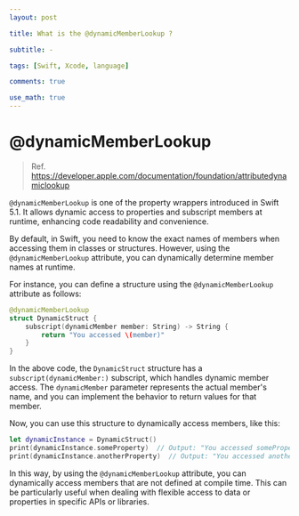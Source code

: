```yaml
---
layout: post

title: What is the @dynamicMemberLookup ?

subtitle: -

tags: [Swift, Xcode, language]

comments: true

use_math: true
---
```


# @dynamicMemberLookup

> Ref. https://developer.apple.com/documentation/foundation/attributedynamiclookup

`@dynamicMemberLookup` is one of the property wrappers introduced in Swift 5.1. It allows dynamic access to properties and subscript members at runtime, enhancing code readability and convenience.

By default, in Swift, you need to know the exact names of members when accessing them in classes or structures. However, using the `@dynamicMemberLookup` attribute, you can dynamically determine member names at runtime.

For instance, you can define a structure using the `@dynamicMemberLookup` attribute as follows:

```swift
@dynamicMemberLookup
struct DynamicStruct {
    subscript(dynamicMember member: String) -> String {
        return "You accessed \(member)"
    }
}
```

In the above code, the `DynamicStruct` structure has a `subscript(dynamicMember:)` subscript, which handles dynamic member access. The `dynamicMember` parameter represents the actual member's name, and you can implement the behavior to return values for that member.

Now, you can use this structure to dynamically access members, like this:

```swift
let dynamicInstance = DynamicStruct()
print(dynamicInstance.someProperty)  // Output: "You accessed someProperty"
print(dynamicInstance.anotherProperty)  // Output: "You accessed anotherProperty"
```

In this way, by using the `@dynamicMemberLookup` attribute, you can dynamically access members that are not defined at compile time. This can be particularly useful when dealing with flexible access to data or properties in specific APIs or libraries.